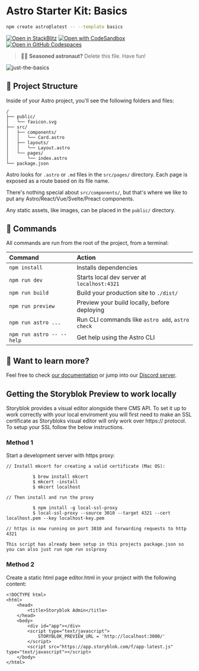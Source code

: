 # Astro Starter Kit: Basics

```sh
npm create astro@latest -- --template basics
```

[![Open in StackBlitz](https://developer.stackblitz.com/img/open_in_stackblitz.svg)](https://stackblitz.com/github/withastro/astro/tree/latest/examples/basics)
[![Open with CodeSandbox](https://assets.codesandbox.io/github/button-edit-lime.svg)](https://codesandbox.io/p/sandbox/github/withastro/astro/tree/latest/examples/basics)
[![Open in GitHub Codespaces](https://github.com/codespaces/badge.svg)](https://codespaces.new/withastro/astro?devcontainer_path=.devcontainer/basics/devcontainer.json)

> 🧑‍🚀 **Seasoned astronaut?** Delete this file. Have fun!

![just-the-basics](https://github.com/withastro/astro/assets/2244813/a0a5533c-a856-4198-8470-2d67b1d7c554)

## 🚀 Project Structure 

Inside of your Astro project, you'll see the following folders and files:

```text
/
├── public/
│   └── favicon.svg
├── src/
│   ├── components/
│   │   └── Card.astro
│   ├── layouts/
│   │   └── Layout.astro
│   └── pages/
│       └── index.astro
└── package.json
```

Astro looks for `.astro` or `.md` files in the `src/pages/` directory. Each page is exposed as a route based on its file name.

There's nothing special about `src/components/`, but that's where we like to put any Astro/React/Vue/Svelte/Preact components.

Any static assets, like images, can be placed in the `public/` directory.

## 🧞 Commands

All commands are run from the root of the project, from a terminal:

| Command                   | Action                                           |
| :------------------------ | :----------------------------------------------- |
| `npm install`             | Installs dependencies                            |
| `npm run dev`             | Starts local dev server at `localhost:4321`      |
| `npm run build`           | Build your production site to `./dist/`          |
| `npm run preview`         | Preview your build locally, before deploying     |
| `npm run astro ...`       | Run CLI commands like `astro add`, `astro check` |
| `npm run astro -- --help` | Get help using the Astro CLI                     |

## 👀 Want to learn more?

Feel free to check [our documentation](https://docs.astro.build) or jump into our [Discord server](https://astro.build/chat).


## Getting the Storyblok Preview to work locally
Storyblok provides a visual editor alongside there CMS API. To set it up to work correctly with your local enviroment you will first need to make an SSL certificate as Storybloks visual editor will only work over https:// protocol. To setup your SSL follow the below instructions.

### Method 1
Start a development server with https proxy:

```
// Install mkcert for creating a valid certificate (Mac OS):

          $ brew install mkcert
          $ mkcert -install
          $ mkcert localhost
        
// Then install and run the proxy

          $ npm install -g local-ssl-proxy
          $ local-ssl-proxy --source 3010 --target 4321 --cert localhost.pem --key localhost-key.pem
        
// https is now running on port 3010 and forwarding requests to http 4321

This script has already been setup in this projects package.json so you can also just run npm run sslproxy
```

### Method 2
Create a static html page editor.html in your project with the following content:

```
<!DOCTYPE html>
<html>
    <head>
        <title>Storyblok Admin</title>
    </head>
    <body>
        <div id="app"></div>
        <script type="text/javascript">
            STORYBLOK_PREVIEW_URL = 'http://localhost:3000/'
        </script>
        <script src="https://app.storyblok.com/f/app-latest.js" type="text/javascript"></script>
    </body>
</html>
```
